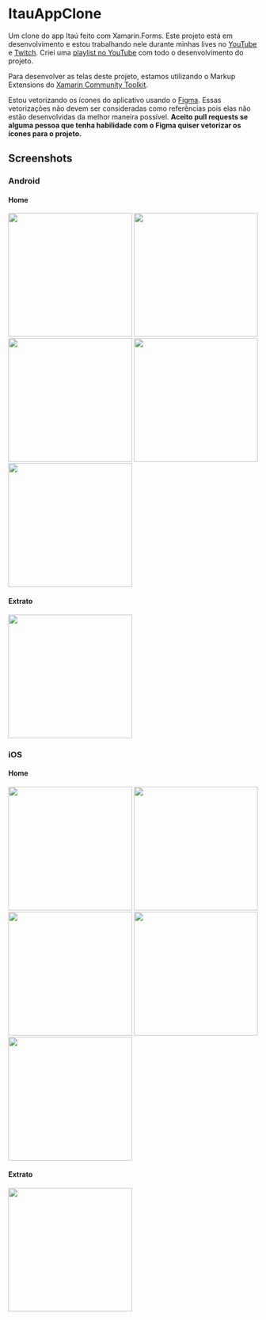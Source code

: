 # ItauAppClone

Um clone do app Itaú feito com Xamarin.Forms. Este projeto está em desenvolvimento e estou trabalhando nele durante minhas lives no [YouTube](https://www.youtube.com/ionixjunior) e [Twitch](https://www.twitch.tv/ionixjunior). Criei uma [playlist no YouTube](https://www.youtube.com/playlist?list=PL6M6J_6V_um8Racj_v_GhSZYhK5UUMMcM) com todo o desenvolvimento do projeto.

Para desenvolver as telas deste projeto, estamos utilizando o Markup Extensions do [Xamarin Community Toolkit](https://github.com/xamarin/XamarinCommunityToolkit).

Estou vetorizando os ícones do aplicativo usando o [Figma](https://www.figma.com/file/HfJxLBpAIPYzu6ikgVfYAM/Itaú?node-id=17%3A4). Essas vetorizações não devem ser consideradas como referências pois elas não estão desenvolvidas da melhor maneira possível. **Aceito pull requests se alguma pessoa que tenha habilidade com o Figma quiser vetorizar os ícones para o projeto.**

## Screenshots

### Android

#### Home
<kbd><img width="250" src="art/home_android_01.png" /></kbd>
<kbd><img width="250" src="art/home_android_02.png" /></kbd>
<kbd><img width="250" src="art/home_android_03.png" /></kbd>
<kbd><img width="250" src="art/home_android_04.png" /></kbd>
<kbd><img width="250" src="art/home_android_05.png" /></kbd>

#### Extrato
<kbd><img width="250" src="art/extrato_android_01.png" /></kbd>

### iOS

#### Home
<kbd><img width="250" src="art/home_ios_01.png" /></kbd>
<kbd><img width="250" src="art/home_ios_02.png" /></kbd>
<kbd><img width="250" src="art/home_ios_03.png" /></kbd>
<kbd><img width="250" src="art/home_ios_04.png" /></kbd>
<kbd><img width="250" src="art/home_ios_05.png" /></kbd>

#### Extrato
<kbd><img width="250" src="art/extrato_ios_01.png" /></kbd>